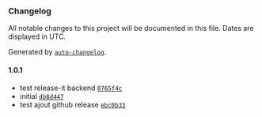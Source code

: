 ### Changelog

All notable changes to this project will be documented in this file. Dates are displayed in UTC.

Generated by [`auto-changelog`](https://github.com/CookPete/auto-changelog).

#### 1.0.1

- test release-it backend [`0765f4c`](https://github.com/jdonet/testp3/commit/0765f4c7361a16d3eaf598d77def3f943682453b)
- initial [`db8d447`](https://github.com/jdonet/testp3/commit/db8d447ea3100bca8786908eea395c9a980ec891)
- test ajout github release [`ebc0b33`](https://github.com/jdonet/testp3/commit/ebc0b330ba401e034e3965e5b042c6656de3ef2a)
